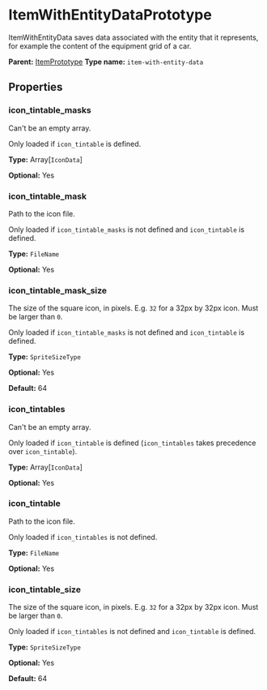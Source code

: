 # ItemWithEntityDataPrototype

ItemWithEntityData saves data associated with the entity that it represents, for example the content of the equipment grid of a car.

**Parent:** [ItemPrototype](ItemPrototype.md)
**Type name:** `item-with-entity-data`

## Properties

### icon_tintable_masks

Can't be an empty array.

Only loaded if `icon_tintable` is defined.

**Type:** Array[`IconData`]

**Optional:** Yes

### icon_tintable_mask

Path to the icon file.

Only loaded if `icon_tintable_masks` is not defined and `icon_tintable` is defined.

**Type:** `FileName`

**Optional:** Yes

### icon_tintable_mask_size

The size of the square icon, in pixels. E.g. `32` for a 32px by 32px icon. Must be larger than `0`.

Only loaded if `icon_tintable_masks` is not defined and `icon_tintable` is defined.

**Type:** `SpriteSizeType`

**Optional:** Yes

**Default:** 64

### icon_tintables

Can't be an empty array.

Only loaded if `icon_tintable` is defined (`icon_tintables` takes precedence over `icon_tintable`).

**Type:** Array[`IconData`]

**Optional:** Yes

### icon_tintable

Path to the icon file.

Only loaded if `icon_tintables` is not defined.

**Type:** `FileName`

**Optional:** Yes

### icon_tintable_size

The size of the square icon, in pixels. E.g. `32` for a 32px by 32px icon. Must be larger than `0`.

Only loaded if `icon_tintables` is not defined and `icon_tintable` is defined.

**Type:** `SpriteSizeType`

**Optional:** Yes

**Default:** 64

